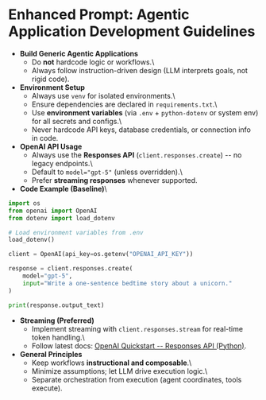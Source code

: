 # Enhanced Prompt: Agentic Application Development Guidelines

-   **Build Generic Agentic Applications**
    -   Do **not** hardcode logic or workflows.\
    -   Always follow instruction-driven design (LLM interprets goals,
        not rigid code).
-   **Environment Setup**
    -   Always use `venv` for isolated environments.\
    -   Ensure dependencies are declared in `requirements.txt`.\
    -   Use **environment variables** (via `.env` + `python-dotenv` or
        system env) for all secrets and configs.\
    -   Never hardcode API keys, database credentials, or connection
        info in code.
-   **OpenAI API Usage**
    -   Always use the **Responses API** (`client.responses.create`) --
        no legacy endpoints.\
    -   Default to `model="gpt-5"` (unless overridden).\
    -   Prefer **streaming responses** whenever supported.
-   **Code Example (Baseline)**\

``` python
import os
from openai import OpenAI
from dotenv import load_dotenv

# Load environment variables from .env
load_dotenv()

client = OpenAI(api_key=os.getenv("OPENAI_API_KEY"))

response = client.responses.create(
    model="gpt-5",
    input="Write a one-sentence bedtime story about a unicorn."
)

print(response.output_text)
```

-   **Streaming (Preferred)**
    -   Implement streaming with `client.responses.stream` for real-time
        token handling.\
    -   Follow latest docs: [OpenAI Quickstart -- Responses API
        (Python)](https://platform.openai.com/docs/quickstart?api-mode=responses&lang=python&tool-type=remote-mcp).
-   **General Principles**
    -   Keep workflows **instructional and composable**.\
    -   Minimize assumptions; let LLM drive execution logic.\
    -   Separate orchestration from execution (agent coordinates, tools
        execute).
